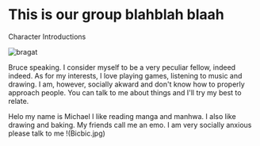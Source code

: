 # This is our group blahblah blaah
Character Introductions

![bragat](https://user-images.githubusercontent.com/126583620/232692234-f68644ad-f91d-40ef-87cf-44e401a7055c.jpg)

Bruce speaking. I consider myself to be a very peculiar fellow, indeed indeed.
As for my interests, I love playing games, listening to music and drawing.
I am, however, socially akward and don't know how to properly approach people.
You can talk to me about things and I'll try my best to relate.

Helo my name is Michael I like reading manga and manhwa. I also like drawing and baking. My friends call me an emo. I am very socially anxious please talk to me 
!(Bicbic.jpg)

